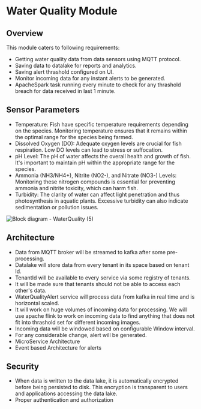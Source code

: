 # Water Quality Module
## Overview
This module caters to following requirements:
- Getting water quality data from data sensors using MQTT protocol.
- Saving data to datalake for reports and analytics.
- Saving alert thrashold configured on UI.
- Monitor incoming data for any instant alerts to be generated.
- ApacheSpark task running every minute to check for any thrashold breach for data received in last 1 minute.

## Sensor Parameters
- Temperature: Fish have specific temperature requirements depending on the species. Monitoring temperature ensures that it remains within the optimal range for the species being farmed.
- Dissolved Oxygen (DO): Adequate oxygen levels are crucial for fish respiration. Low DO levels can lead to stress or suffocation.
- pH Level: The pH of water affects the overall health and growth of fish. It's important to maintain pH within the appropriate range for the species.
- Ammonia (NH3/NH4+), Nitrite (NO2-), and Nitrate (NO3-) Levels: Monitoring these nitrogen compounds is essential for preventing ammonia and nitrite toxicity, which can harm fish.
- Turbidity: The clarity of water can affect light penetration and thus photosynthesis in aquatic plants. Excessive turbidity can also indicate sedimentation or pollution issues.

![Block diagram - WaterQuality (5)](https://github.com/Anamika1911/ArchitecturalKatas/assets/6397314/35ee33f3-bc6e-42e3-8b3f-92e8f1408b7d)



## Architecture
- Data from MQTT broker will be streamed to kafka after some pre-processing.
- Datalake will store data from every tenant in its space based on tenant Id.
- TenantId will be available to every service via some registry of tenants.
- It will be made sure that tenants should not be able to access each other's data.
- WaterQualityAlert service will process data from kafka in real time and is horizontal scaled.
- It will work on huge volumes of incoming data for processing. We will use apache flink to work on incoming data to find anything that does not fit into thrashold set for different incoming images.
- Incoming data will be windowed based on configurable Window interval.
- For any considerable change, alert will be generated.
- MicroService Architecture
- Event based Architecture for alerts
## Security
- When data is written to the data lake, it is automatically encrypted before being persisted to disk. This encryption is transparent to users and applications accessing the data lake.
- Proper authentication and authorization
